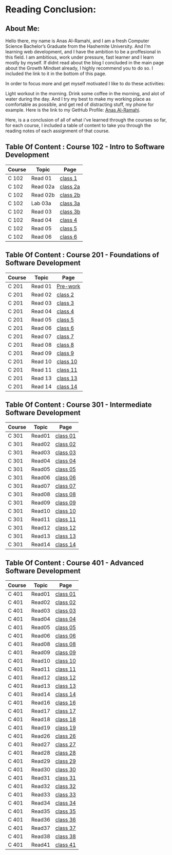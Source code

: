 # **Reading Conclusion:**

## **About Me**:

Hello there, my name is Anas Al-Ramahi, and I am a fresh Computer Science Bachelor’s Graduate from the Hashemite University. And I’m learning web development, and I have the ambition to be a proffesional in this field. I am ambitious, work under pressure, fast learner and I learn mostly by myself. If didnt read about the blog I concluded in the main page about the Growth Mindset already, I highly recommend you to do so. I included the link to it in the bottom of this page.

In order to focus more and get myself motivated I like to do these activities:

Light workout in the morning.
Drink some coffee in the morning, and alot of water during the day.
And I try my best to make my working place as comfortable as possible, and get red of distracting stuff, my phone for example.
Here is the link to my GetHub Profile: [Anas Al-Ramahi](https://github.com/AnasAlRamahi).

Here, is a a conclusion of all of what i've learned through the courses so far, for each course, I included a table of content to take you through the reading notes of each assignment of that course.



## **Table Of Content : Course 102 - Intro to Software Development**

**Course** | **Topic** | **Page**
------------- | ------------- | -------------
C 102 |Read 01 | [class 1](class1.md)
C 102 |Read 02a | [class 2a](class2a.md)
C 102 |Read 02b | [class 2b](class2b.md)
C 102 |Lab 03a | [class 3a](class3a.md)
C 102 |Read 03 | [class 3b](class3b.md)
C 102 |Read 04 | [class 4](class4.md)
C 102 |Read 05 | [class 5](class5.md)
C 102 |Read 06 | [class 6](class6.md)




## **Table Of Content : Course 201 - Foundations of Software Development**

**Course** | **Topic** | **Page**
------------- | ------------- | -------------
C 201 | Read 01 | [Pre-work](c201read01.md)
C 201 | Read 02 | [class 2](c201read02.md)
C 201 | Read 03 | [class 3](c201read03.md)
C 201 | Read 04 | [class 4](c201read04.md)
C 201 | Read 05 | [class 5](c201read05.md)
C 201 | Read 06 | [class 6](c201read06.md)
C 201 | Read 07 | [class 7](c201read07.md)
C 201 | Read 08 | [class 8](c201read08.md)
C 201 | Read 09 | [class 9](c201read09.md)
C 201 | Read 10 | [class 10](c201read10.md)
C 201 | Read 11 | [class 11](c201read11.md)
C 201 | Read 13 | [class 13](c201read13.md)
C 201 | Read 14 | [class 14](c201read14.md)






## **Table Of Content : Course 301 - Intermediate Software Development**

**Course** | **Topic** | **Page**
------------- | ------------- | -------------
C 301 | Read01| [class 01](course301/c301read01.md)
C 301 | Read02| [class 02](course301/c301read02.md)
C 301 | Read03| [class 03](course301/c301read03.md)
C 301 | Read04| [class 04](course301/c301read04.md)
C 301 | Read05| [class 05](course301/c301read05.md)
C 301 | Read06| [class 06](course301/c301read06.md)
C 301 | Read07| [class 07](course301/c301read07.md)
C 301 | Read08| [class 08](course301/c301read08.md)
C 301 | Read09| [class 09](course301/c301read09.md)
C 301 | Read10| [class 10](course301/c301read10.md)
C 301 | Read11| [class 11](course301/c301read11.md)
C 301 | Read12| [class 12](course301/c301read12.md)
C 301 | Read13| [class 13](course301/c301read13.md)
C 301 | Read14| [class 14](course301/c301read14.md)






## **Table Of Content : Course 401 - Advanced Software Development**

**Course** | **Topic** | **Page**
------------- | ------------- | -------------
C 401 | Read01 | [class 01](course401/c401read01.md)
C 401 | Read02 | [class 02](course401/c401read02.md)
C 401 | Read03 | [class 03](course401/c401read03.md)
C 401 | Read04 | [class 04](course401/c401read04.md)
C 401 | Read05 | [class 05](course401/c401read05.md)
C 401 | Read06 | [class 06](course401/c401read06.md)
C 401 | Read08 | [class 08](course401/c401read08.md)
C 401 | Read09 | [class 09](course401/c401read09.md)
C 401 | Read10 | [class 10](course401/c401read10.md)
C 401 | Read11 | [class 11](course401/c401read11.md)
C 401 | Read12 | [class 12](course401/c401read12.md)
C 401 | Read13 | [class 13](course401/c401read13.md)
C 401 | Read14 | [class 14](course401/c401read14.md)
C 401 | Read16 | [class 16](course401/c401read16.md)
C 401 | Read17 | [class 17](course401/c401read17.md)
C 401 | Read18 | [class 18](course401/c401read18.md)
C 401 | Read19 | [class 19](course401/c401read19.md)
C 401 | Read26 | [class 26](course401/c401read26.md)
C 401 | Read27 | [class 27](course401/c401read27.md)
C 401 | Read28 | [class 28](course401/c401read28.md)
C 401 | Read29 | [class 29](course401/c401read29.md)
C 401 | Read30 | [class 30](course401/c401read30.md)
C 401 | Read31 | [class 31](course401/c401read31.md)
C 401 | Read32 | [class 32](course401/c401read32.md)
C 401 | Read33 | [class 33](course401/c401read33.md)
C 401 | Read34 | [class 34](course401/c401read34.md)
C 401 | Read35 | [class 35](course401/c401read35.md)
C 401 | Read36 | [class 36](course401/c401read36.md)
C 401 | Read37 | [class 37](course401/c401read37.md)
C 401 | Read38 | [class 38](course401/c401read38.md)
C 401 | Read41 | [class 41](course401/c401read41.md)

